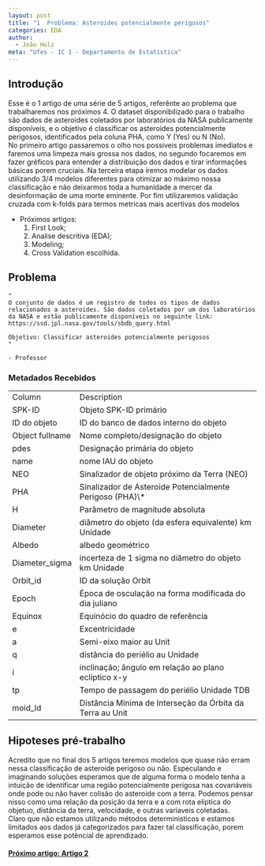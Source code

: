 ```yaml
---
layout: post
title: "1  Problema: Asteroides potencialmente perigosos"
categories: EDA
author:
  - João Holz
meta: "Ufes - IC 1 - Departamento de Estatística"
---
```


## Introdução

Esse é o 1 artigo de uma série de 5 artigos, referênte ao problema que trabalharemos nos próximos 4. O dataset disponibilizado para o trabalho são dados de asteroides coletados por laboratórios da NASA publicamente disponíveis, e o objetivo é classificar os asteroides potencialmente perigosos, identificados pela coluna PHA, como Y (Yes) ou N (No).  
No primeiro artigo passaremos o olho nos possiveis problemas imediatos e faremos uma limpeza mais grossa nos dados, no segundo focaremos em fazer gréficos para entender a distribuição dos dados e tirar informações básicas porem cruciais. Na terceira etapa iremos modelar os dados utilizando 3/4 modelos diferentes para otimizar ao máximo nossa classificação e não deixarmos toda a humanidade a mercer da desinformação de uma morte eminente. Por fim utilizaremos validação cruzada com k-folds para termos metricas mais acertivas dos modelos

- Próximos artigos:
  1. First Look;
  2. Analise descritiva (EDA);
  3. Modeling;
  4. Cross Validation escolhida.

## Problema

    "
    O conjunto de dados é um registro de todos os tipos de dados relacionados a asteroides. São dados coletados por um dos laboratórios da NASA e estão publicamente disponíveis no seguinte link: https://ssd.jpl.nasa.gov/tools/sbdb_query.html

    Objetivo: Classificar asteroides potencialmente perigosos
    "
                                                                                            - Professor

### Metadados Recebidos

<!-- | Column          | Description                                               |
| --------------- | --------------------------------------------------------- |
| SPK-ID          | Objeto SPK-ID primário                                    |
| ID do objeto    | ID do banco de dados interno do objeto                    |
| Object fullname | Nome completo/designação do objeto                        |
| pdes            | Designação primária do objeto                             |
| name            | nome IAU do objeto                                        |
| NEO             | Sinalizador de objeto próximo da Terra (NEO)              |
| PHA             | Sinalizador de Asteroide Potencialmente Perigoso (PHA)\*  |
| H               | Parâmetro de magnitude absoluta                           |
| Diameter        | diâmetro do objeto (da esfera equivalente) km Unidade     |
| Albedo          | albedo geométrico                                         |
| Diameter_sigma  | incerteza de 1 sigma no diâmetro do objeto km Unidade     |
| Orbit_id        | ID da solução Orbit                                       |
| Epoch           | Época de osculação na forma modificada do dia juliano     |
| Equinox         | Equinócio do quadro de referência                         |
| e               | Excentricidade                                            |
| a               | Semi-eixo maior au Unit                                   |
| q               | distância do periélio au Unidade                          |
| i               | inclinação; ângulo em relação ao plano eclíptico x-y      |
| tp              | Tempo de passagem do periélio Unidade TDB                 |
| moid_ld         | Distância Mínima de Interseção da Órbita da Terra au Unit | -->

<table><tr><td>Column</td><td>Description</td></tr><tr><td>SPK-ID</td><td>Objeto SPK-ID primário</td></tr><tr><td>ID do objeto</td><td>ID do banco de dados interno do objeto</td></tr><tr><td>Object fullname</td><td>Nome completo/designação do objeto</td></tr><tr><td>pdes</td><td>Designação primária do objeto</td></tr><tr><td>name</td><td>nome IAU do objeto</td></tr><tr><td>NEO</td><td>Sinalizador de objeto próximo da Terra (NEO)</td></tr><tr><td>PHA</td><td>Sinalizador de Asteroide Potencialmente Perigoso (PHA)\*</td></tr><tr><td>H</td><td>Parâmetro de magnitude absoluta</td></tr><tr><td>Diameter</td><td>diâmetro do objeto (da esfera equivalente) km Unidade</td></tr><tr><td>Albedo</td><td>albedo geométrico</td></tr><tr><td>Diameter_sigma</td><td>incerteza de 1 sigma no diâmetro do objeto km Unidade</td></tr><tr><td>Orbit_id</td><td>ID da solução Orbit</td></tr><tr><td>Epoch</td><td>Época de osculação na forma modificada do dia juliano</td></tr><tr><td>Equinox</td><td>Equinócio do quadro de referência</td></tr><tr><td>e</td><td>Excentricidade</td></tr><tr><td>a</td><td>Semi-eixo maior au Unit</td></tr><tr><td>q</td><td>distância do periélio au Unidade</td></tr><tr><td>i</td><td>inclinação; ângulo em relação ao plano eclíptico x-y</td></tr><tr><td>tp</td><td>Tempo de passagem do periélio Unidade TDB</td></tr><tr><td>moid_ld</td><td>Distância Mínima de Interseção da Órbita da Terra au Unit</td></tr></table>

## Hipoteses pré-trabalho

Acredito que no final dos 5 artigos teremos modelos que quase não erram nessa classificação de asteroide perigoso ou não. Especulando e imaginando soluções esperamos que de alguma forma o modelo tenha a intuição de identificar uma região potencialmente perigosa nas covariáveis onde pode ou não haver colisão do asteroide com a terra. Podemos pensar nisso como uma relação da posição da terra e a com rota eliptica do objetuo, distância da terra, velocidade, e outras varíaveis coletadas.  
Claro que não estamos utilizando métodos deterministicos e estamos limitados aos dados já categorizados para fazer tal classificação, porem esperamos esse potêncial de aprendizado.

#### [Próximo artigo: Artigo 2](https://johnholz.github.io/eda/2022/07/12/2firstlook.html)
